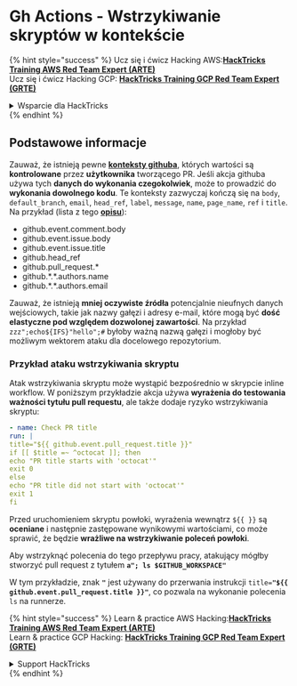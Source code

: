 # Gh Actions - Wstrzykiwanie skryptów w kontekście

{% hint style="success" %}
Ucz się i ćwicz Hacking AWS:<img src="../../../.gitbook/assets/image (1).png" alt="" data-size="line">[**HackTricks Training AWS Red Team Expert (ARTE)**](https://training.hacktricks.xyz/courses/arte)<img src="../../../.gitbook/assets/image (1).png" alt="" data-size="line">\
Ucz się i ćwicz Hacking GCP: <img src="../../../.gitbook/assets/image (2).png" alt="" data-size="line">[**HackTricks Training GCP Red Team Expert (GRTE)**<img src="../../../.gitbook/assets/image (2).png" alt="" data-size="line">](https://training.hacktricks.xyz/courses/grte)

<details>

<summary>Wsparcie dla HackTricks</summary>

* Sprawdź [**plany subskrypcyjne**](https://github.com/sponsors/carlospolop)!
* **Dołącz do** 💬 [**grupy Discord**](https://discord.gg/hRep4RUj7f) lub [**grupy telegramowej**](https://t.me/peass) lub **śledź** nas na **Twitterze** 🐦 [**@hacktricks\_live**](https://twitter.com/hacktricks\_live)**.**
* **Podziel się sztuczkami hackingowymi, przesyłając PR-y do** [**HackTricks**](https://github.com/carlospolop/hacktricks) i [**HackTricks Cloud**](https://github.com/carlospolop/hacktricks-cloud) repozytoriów github.

</details>
{% endhint %}

## Podstawowe informacje

Zauważ, że istnieją pewne [**konteksty githuba**](https://docs.github.com/en/actions/reference/context-and-expression-syntax-for-github-actions#github-context), których wartości są **kontrolowane** przez **użytkownika** tworzącego PR. Jeśli akcja githuba używa tych **danych do wykonania czegokolwiek**, może to prowadzić do **wykonania dowolnego kodu**. Te konteksty zazwyczaj kończą się na `body`, `default_branch`, `email`, `head_ref`, `label`, `message`, `name`, `page_name`, `ref` i `title`. Na przykład (lista z tego [**opisu**](https://medium.com/tinder/exploiting-github-actions-on-open-source-projects-5d93936d189f)):

* github.event.comment.body
* github.event.issue.body
* github.event.issue.title
* github.head\_ref
* github.pull\_request.\*
* github.\*.\*.authors.name
* github.\*.\*.authors.email

Zauważ, że istnieją **mniej oczywiste źródła** potencjalnie nieufnych danych wejściowych, takie jak nazwy gałęzi i adresy e-mail, które mogą być **dość elastyczne pod względem dozwolonej zawartości**. Na przykład `zzz";echo${IFS}"hello";#` byłoby ważną nazwą gałęzi i mogłoby być możliwym wektorem ataku dla docelowego repozytorium.

### Przykład ataku wstrzykiwania skryptu <a href="#example-of-a-script-injection-attack" id="example-of-a-script-injection-attack"></a>

Atak wstrzykiwania skryptu może wystąpić bezpośrednio w skrypcie inline workflow. W poniższym przykładzie akcja używa **wyrażenia do testowania ważności tytułu pull requestu**, ale także dodaje ryzyko wstrzykiwania skryptu:
```yaml
- name: Check PR title
run: |
title="${{ github.event.pull_request.title }}"
if [[ $title =~ ^octocat ]]; then
echo "PR title starts with 'octocat'"
exit 0
else
echo "PR title did not start with 'octocat'"
exit 1
fi
```
Przed uruchomieniem skryptu powłoki, wyrażenia wewnątrz `${{ }}` są **oceniane** i następnie zastępowane wynikowymi wartościami, co może sprawić, że będzie **wrażliwe na wstrzykiwanie poleceń powłoki**.

Aby wstrzyknąć polecenia do tego przepływu pracy, atakujący mógłby stworzyć pull request z tytułem **`a"; ls $GITHUB_WORKSPACE"`**

W tym przykładzie, znak **`"`** jest używany do przerwania instrukcji `title=`**`"${{ github.event.pull_request.title }}"`**, co pozwala na wykonanie polecenia `ls` na runnerze.

{% hint style="success" %}
Learn & practice AWS Hacking:<img src="../../../.gitbook/assets/image (1).png" alt="" data-size="line">[**HackTricks Training AWS Red Team Expert (ARTE)**](https://training.hacktricks.xyz/courses/arte)<img src="../../../.gitbook/assets/image (1).png" alt="" data-size="line">\
Learn & practice GCP Hacking: <img src="../../../.gitbook/assets/image (2).png" alt="" data-size="line">[**HackTricks Training GCP Red Team Expert (GRTE)**<img src="../../../.gitbook/assets/image (2).png" alt="" data-size="line">](https://training.hacktricks.xyz/courses/grte)

<details>

<summary>Support HackTricks</summary>

* Check the [**subscription plans**](https://github.com/sponsors/carlospolop)!
* **Join the** 💬 [**Discord group**](https://discord.gg/hRep4RUj7f) or the [**telegram group**](https://t.me/peass) or **follow** us on **Twitter** 🐦 [**@hacktricks\_live**](https://twitter.com/hacktricks\_live)**.**
* **Share hacking tricks by submitting PRs to the** [**HackTricks**](https://github.com/carlospolop/hacktricks) and [**HackTricks Cloud**](https://github.com/carlospolop/hacktricks-cloud) github repos.

</details>
{% endhint %}
